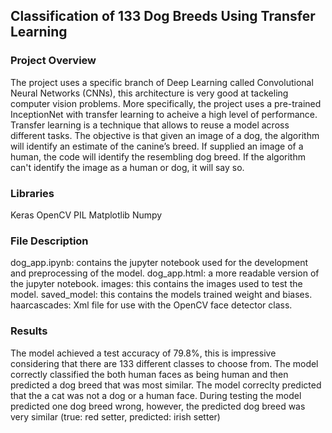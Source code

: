## Classification of 133 Dog Breeds Using Transfer Learning

### Project Overview

The project uses a specific branch of Deep Learning called Convolutional Neural Networks (CNNs), this architecture is very good at tackeling computer vision problems. 
More specifically, the project uses a pre-trained InceptionNet with transfer learning to acheive a high level of performance. Transfer learning is a technique that allows
to reuse a model across different tasks. The objective is that given an image of a dog, the algorithm will identify an estimate of the canine’s breed. If supplied an image
of a human, the code will identify the resembling dog breed. If the algorithm can't identify the image as a human or dog, it will say so.

### Libraries

Keras
OpenCV
PIL
Matplotlib
Numpy

### File Description

dog_app.ipynb: contains the jupyter notebook used for the development and preprocessing of the model.
dog_app.html: a more readable version of the jupyter notebook.
images: this contains the images used to test the model.
saved_model: this contains the models trained weight and biases.
haarcascades: Xml file for use with the OpenCV face detector class.

### Results

The model achieved a test accuracy of 79.8%, this is impressive considering that there are 133 different classes to choose from.
The model correctly classified the both human faces as being human and then predicted a dog breed that was most similar.
The model correclty predicted that the a cat was not a dog or a human face.
During testing the model predicted one dog breed wrong, however, the predicted dog breed was very similar (true: red setter, predicted: irish setter)
